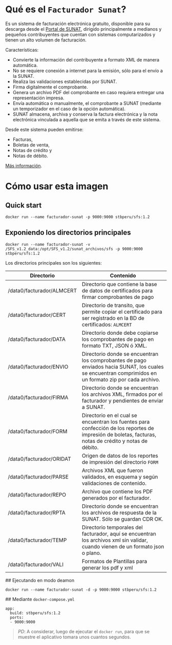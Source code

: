 # Qué es el `Facturador Sunat`?

Es un sistema de facturación electrónica gratuito, disponible para su descarga desde el [Portal de SUNAT](http://cpe.sunat.gob.pe/facturador-empresas), dirigido principalmente a medianos y pequeños contribuyentes que cuentan con sistemas computarizados y tienen un alto volumen de facturación.

Características:

* Convierte la información del contribuyente a formato XML de manera automática.
* No se requiere conexión a internet para la emisión, sólo para el envío a la SUNAT.
* Realiza las validaciones establecidas por SUNAT.
* Firma digitalmente el comprobante.
* Genera un archivo PDF del comprobante en caso requiera entregar una representación impresa.
* Envía automática o manualmente, el comprobante a SUNAT (mediante un temporizador en el caso de la opción automática).
* SUNAT almacena, archiva y conserva la factura electrónica y la nota electrónica vinculada a aquella que se emita a través de este sistema.

Desde este sistema pueden emitirse:

* Facturas,
* Boletas de venta,
* Notas de crédito y
* Notas de débito.

[Más información](http://cpe.sunat.gob.pe/facturador-empresas).

# Cómo usar esta imagen

## Quick start
```
docker run --name facturador-sunat -p 9000:9000 stbperu/sfs:1.2
```


## Exponiendo los directorios principales
```
docker run --name facturador-sunat -v /SFS_v1.2_data:/opt/SFS_v1.2/sunat_archivos/sfs -p 9000:9000 stbperu/sfs:1.2
```

Los directorios principales son los siguientes:

|Directorio|Contenido|
|----------|---------|
|/data0/facturador/ALMCERT|Directorio que contiene la base de datos de certificados para firmar comprobantes de pago|
|/data0/facturador/CERT|Directorio de transito, que permite copiar el certificado para ser registrado en la BD de certificados: `ALMCERT`|
|/data0/facturador/DATA|Directorio donde debe copiarse los comprobantes de pago en formato TXT, JSON ó XML.|
|/data0/facturador/ENVIO|Directorio donde se encuentran los comprobantes de pago enviados hacia SUNAT, los cuales se encuentran comprimidos en un formato zip por cada archivo.|
|/data0/facturador/FIRMA|Directorio donde se encuentran los archivos XML, firmados por el facturador y pendientes de enviar a SUNAT.|
|/data0/facturador/FORM|Directorio en el cual se encuentran los fuentes para confección de los reportes de impresión de boletas, facturas, notas de crédito y notas de débito.|
|/data0/facturador/ORIDAT|Origen de datos de los reportes de impresión del directorio `FORM`|
|/data0/facturador/PARSE|Archivos XML que fueron validados, en esquema y según validaciones de contenido.|
|/data0/facturador/REPO|Archivo que contiene los PDF generados por el facturador.|
|/data0/facturador/RPTA|Directorio donde se encuentran los archivos de respuesta de la SUNAT. Sólo se guardan CDR OK.|
|/data0/facturador/TEMP|Directorio temporales del facturador, aquí se encuentran los archivos xml sin validar, cuando vienen de un formato json o plano.|
|/data0/facturador/VALI|Formatos de Plantillas para generar los pdf y xml|

## Ejecutando en modo deamon
```
docker run --name facturador-sunat -d -p 9000:9000 stbperu/sfs:1.2
```

## Mediante `docker-compose.yml`
```
app:
  build: stbperu/sfs:1.2
  ports:
  - 9000:9000
```
> *PD*: A considerar, luego de ejecutar el `docker run`, para que se muestre el aplicativo tomara unos cuantos segundos.
